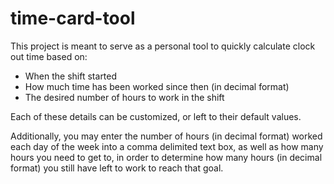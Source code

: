 # time-card-tool

This project is meant to serve as a personal tool to quickly calculate clock out time based on:

* When the shift started
* How much time has been worked since then (in decimal format)
* The desired number of hours to work in the shift

Each of these details can be customized, or left to their default values.

Additionally, you may enter the number of hours (in decimal format) worked each day of the week into a comma delimited text box, as well as how many hours you need to get to, in order to determine how many hours (in decimal format) you still have left to work to reach that goal.